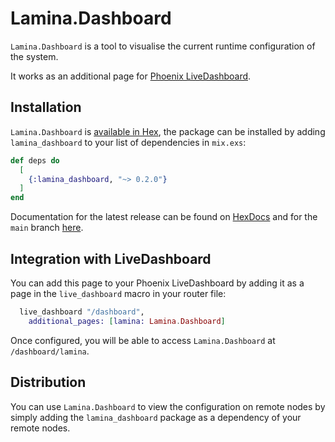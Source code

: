 # Lamina.Dashboard

`Lamina.Dashboard` is a tool to visualise the current runtime configuration of
the system.

It works as an additional page for [Phoenix LiveDashboard](https://hex.pm/packages/phoenix_live_dashboard).

## Installation

`Lamina.Dashboard` is [available in Hex](https://hex.pm/packages/lamina_dashboard),
the package can be installed by adding `lamina_dashboard` to your list of
dependencies in `mix.exs`:

```elixir
def deps do
  [
    {:lamina_dashboard, "~> 0.2.0"}
  ]
end
```

Documentation for the latest release can be found on [HexDocs](https://hexdocs.pm/lamina) and for the `main` branch [here](https://jimsy.gitlab.io/lamina_dashboard/api-reference.html).

## Integration with LiveDashboard

You can add this page to your Phoenix LiveDashboard by adding it as a page in the `live_dashboard` macro in your router file:

```elixir
  live_dashboard "/dashboard",
    additional_pages: [lamina: Lamina.Dashboard]
```

Once configured, you will be able to access `Lamina.Dashboard` at `/dashboard/lamina`.

## Distribution

You can use `Lamina.Dashboard` to view the configuration on remote nodes by simply adding the `lamina_dashboard` package as a dependency of your remote nodes.
